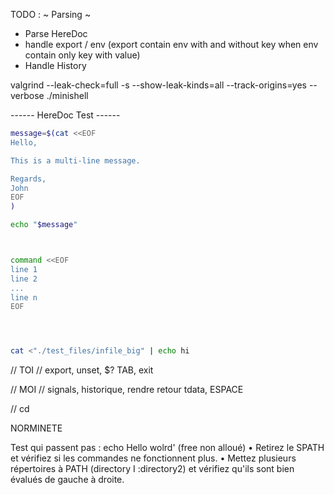 TODO :
~ Parsing ~

- Parse HereDoc
- handle export / env (export contain env with and without key when env contain only key with value)
- Handle History



valgrind --leak-check=full -s --show-leak-kinds=all --track-origins=yes --verbose ./minishell


------ HereDoc Test ------
```bash
message=$(cat <<EOF
Hello,

This is a multi-line message.

Regards,
John
EOF
)

echo "$message"



command <<EOF
line 1
line 2
...
line n
EOF




cat <"./test_files/infile_big" | echo hi 


```




// TOI 
// export, unset, $? TAB, exit

// MOI
// signals, historique, rendre retour tdata, ESPACE


// cd


NORMINETE


Test qui passent pas : echo Hello wolrd' (free non alloué)
• Retirez le SPATH et vérifiez si les commandes ne fonctionnent plus.
• Mettez plusieurs répertoires à PATH (directory I :directory2) et vérifiez qu'ils sont bien évalués de gauche à droite.
